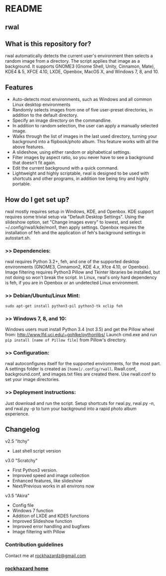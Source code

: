 # README #

## rwal ##

## What is this repository for? ##

rwal automatically detects the current user's environment then selects a random image from a directory.  The script applies that image as a background. It supports GNOME3 (Gnome Shell, Unity, Cinnamon, Mate), KDE4 & 5, XFCE 4.10, LXDE, Openbox, MacOS X, and Windows 7, 8, and 10.

## Features ##

* Auto-detects most environments, such as Windows and all common Linux desktop environments
* Randomly selects images from one of five user-preset directories, in addition to the default directory.
* Specify an image directory on the commandline.
* In addition to random selection, the user can apply a manually selected image.
* Walks through the list of images in the last used directory, turning your background into a flipbook/photo album.  This feature works with all the above features.
* A slideshow, using either random or alphabetical settings.
* Filter images by aspect ratio, so you never have to see a background that doesn't fit again.
* Edit the current background with a quick command.
* Lightweight and highly scriptable, rwal is designed to be used with shortcuts and other programs, in addition toe being tiny and highly portable.

## How do I get set up? ##

rwal mostly requires setup in Windows, KDE, and Openbox. KDE support requires some trivial setup via "Default Desktop Settings". Using the slideshow option, set "Change images every" to lowest, and select ~/.config/rwall/kde/mon1, then apply settings.  Openbox requires the installation of feh and the application of feh's background settings in autostart.sh.
### >> Dependencies: 
rwal requires Python 3.2+, feh, and one of the supported desktop environments (GNOME3, Cinnamon2, KDE 4.x, Xfce 4.10, or Openbox).  Image filtering requires Python3 Pillow and Tkinter libraries be installed, but not doing so won't break the script.  In Linux, rwal's only hard dependency is feh, if you are in Openbox or an undetected Linux environment.
### >> Debian/Ubuntu/Linux Mint: 
`sudo apt-get install python3-pil python3-tk xclip feh`
### >> Windows 7, 8, and 10: 
Windows users must install Python 3.4 (not 3.5) and get the Pillow wheel from: http://www.lfd.uci.edu/~gohlke/pythonlibs/
Launch cmd.exe and run `pip install [name of Pillow file]` from Pillow's
directory.
### >> Configuration: 
rwal autoconfigures itself for the supported environments, for the most part.  A settings folder is created as `[home]/.config/rwall`.  Rwall.conf, background.conf, and images.txt files are created there. Use rwall.conf to set your image directories.
### >> Deployment instructions: 
Just download and run the script.  Setup shortcuts for rwal.py, rwal.py -n, and rwal.py -p to turn your background into a rapid photo album experience.

## Changelog ##

v2.5 "Itchy"

* Last shell script version

v3.0 "Scratchy"

* First Python3 version.
* Improved speed and image collection
* Enhanced features, like slideshow
* Next/Previous works in all environs now

v3.5 "Akira"

* Config file
* Windows 7 function
* Addition of LXDE and KDE5 functions
* Improved Slideshow function
* Improved error handling and bugfixes
* Image filtering with Pillow

### Contribution guidelines ###

Contact me at rockhazardz@gmail.com

### [rockhazard home](https://rockhazard.github.io/index.html)
